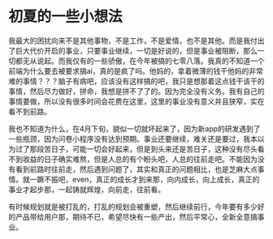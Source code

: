 # 初夏的一些小想法

我最大的困扰向来不是其他事物，不是工作，不是爱情，也不是其他。而是我付出了巨大代价开启的事业，只要事业继续，一切是好说的，但是事业被阻断，那么一切都无从说起。而我仅有的一些骄傲，在今年被搞的七零八落。我真的不知道一个前端为什么要去被要求搞ai，真的是疯了吗。他妈的，拿着微薄的钱干他妈的非常难的事情？？？脑子有病吧，应该没有这样搞的吧，我只是想那着这点钱干该干的事情，然后尽力做好，拼命，我想是拼不了了的。因为完全没有义务。我有自己的事情要做，所以没有很多时间会花费在这里，这里的事业没有意义并且狭窄，实在看不到前路。

我也不知道为什么，在4月下旬，貌似一切就坏起来了，因为新app的研发遇到了一些瓶颈，因为问卷小程序没有达到预期。事业还要继续，难关还是要过，我本以为过了那段苦日子，可能一切会好起来，但是到头来还是苦日子，这种没有尽头看不到收益的日子确实难熬，但是人总的有个盼头吧，人总的往前走吧。不能因为没有看到前路时往前走，然后遇到问题了，其实和真正的问题相比，也是芝麻大点事情。就一蹶不振吧，even，真正的成长才到来那，向内成长，向上成长，真正的事业才起步那，一起铸就辉煌，向前走，往前看。

有时候规划就是被打乱的，打乱的规划会被重塑，然后继续前行，今年要有多少好的产品带给用户那，期待不已，希望尽快有一些产出，然后平常心，全新全意搞事业。